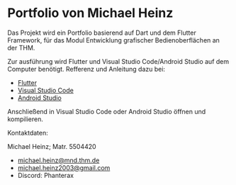 # Portfolio von Michael Heinz

Das Projekt wird ein Portfolio basierend auf Dart und dem Flutter Framework, für das Modul Entwicklung grafischer Bedienoberflächen an der THM.

Zur ausführung wird Flutter und Visual Studio Code/Android Studio auf dem Computer benötigt. Refferenz und Anleitung dazu bei:
- [Flutter](https://docs.flutter.dev/get-started/install)
- [Visual Studio Code](https://code.visualstudio.com/download)
- [Android Studio](https://developer.android.com/studio?hl=de)
  
Anschließend in Visual Studio Code oder Android Studio öffnen und kompilieren.

Kontaktdaten: 

Michael Heinz; Matr. 5504420

- michael.heinz@mnd.thm.de
- michael.heinz2003@gmail.com
- Discord: Phanterax

